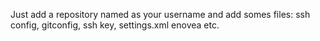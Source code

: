 Just add a repository named as your username and add somes files: ssh config, gitconfig, ssh key, settings.xml enovea etc.
